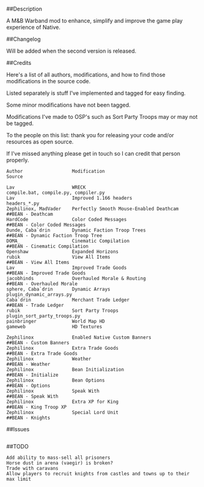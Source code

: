 ##Description

A M&B Warband mod to enhance, simplify and improve the game play experience of Native.


##Changelog

Will be added when the second version is released.

##Credits

Here's a list of all authors, modifications, and how to find those modifications in the source code.

Listed separately is stuff I've implemented and tagged for easy finding.

Some minor modifications have not been tagged.

Modifications I've made to OSP's such as Sort Party Troops may or may not be tagged.

To the people on this list: thank you for releasing your code and/or resources as open source.

If I've missed anything please get in touch so I can credit that person properly.

```
Author					Modification									Source

Lav                     WRECK                                           compile.bat, compile.py, compiler.py
Lav                     Improved 1.166 headers                          headers_*.py
Zephilinox, MadVader    Perfectly Smooth Mouse-Enabled Deathcam         ##BEAN - Deathcam
HardCode                Color Coded Messages                            ##BEAN - Color Coded Messages
Dunde, Caba`drin        Dynamic Faction Troop Trees                     ##BEAN - Dynamic Faction Troop Tree
DOMA_                   Cinematic Compilation                           ##BEAN - Cinematic Compilation
Openshaw                Expanded Horizons
rubik                   View All Items                                  ##BEAN - View All Items
Lav                     Improved Trade Goods                            ##BEAN - Improved Trade Goods
jacobhinds              Overhauled Morale & Routing                     ##BEAN - Overhauled Morale
sphere, Caba`drin       Dynamic Arrays                                  plugin_dynamic_arrays.py
Caba`drin               Merchant Trade Ledger                           ##BEAN - Trade Ledger
rubik                   Sort Party Troops                               plugin_sort_party_troops.py
painbringer             World Map HD
gameweb                 HD Textures

Zephilinox              Enabled Native Custom Banners                   ##BEAN - Custom Banners
Zephilinox              Extra Trade Goods                               ##BEAN - Extra Trade Goods
Zephilinox              Weather                                         ##BEAN - Weather
Zephilinox              Bean Initialization                             ##BEAN - Initialize
Zephilinox              Bean Options                                    ##BEAN - Options
Zephilinox              Speak With                                      ##BEAN - Speak With
Zephilinox              Extra XP for King                               ##BEAN - King Troop XP
Zephilinox              Special Lord Unit                               ##BEAN - Knights
```

##Issues
```

```

##TODO
```
Add ability to mass-sell all prisoners
Horse dust in arena (vaegir) is broken?
Trade with caravans
Allow players to recruit knights from castles and towns up to their max limit
```